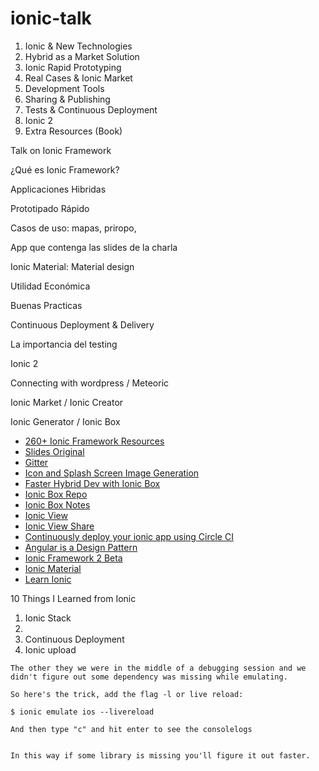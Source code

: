 # ionic-talk

1. Ionic & New Technologies
2. Hybrid as a Market Solution
3. Ionic Rapid Prototyping
4. Real Cases & Ionic Market
5. Development Tools
6. Sharing & Publishing
7. Tests & Continuous Deployment
8. Ionic 2
9. Extra Resources (Book)


Talk on Ionic Framework

¿Qué es Ionic Framework?

Applicaciones Hibridas

Prototipado Rápido

Casos de uso: mapas, priropo,

App que contenga las slides de la charla

Ionic Material: Material design

Utilidad Económica

Buenas Practicas

Continuous Deployment & Delivery

La importancia del testing

Ionic 2

Connecting with wordpress / Meteoric

Ionic Market / Ionic Creator

Ionic Generator / Ionic Box

- [260+ Ionic Framework Resources](http://mcgivery.com/100-ionic-framework-resources/)
- [Slides Original](http://ionicframework.com/present-ionic/slides/#/)
- [Gitter](https://gitter.im/driftyco/ionic-io-testers)
- [Icon and Splash Screen Image Generation](http://ionicframework.com/docs/cli/icon-splashscreen.html)
- [Faster Hybrid Dev with Ionic Box](http://blog.ionic.io/ionic-vagrant-android/)
- [Ionic Box Repo](https://github.com/driftyco/ionic-box)
- [Ionic Box Notes](http://digitaldrummerj.me/ionicbox-notes/)
- [Ionic View](http://view.ionic.io/)
- [Ionic View Share](http://blog.ionic.io/invite-a-friend/)
- [Continuously deploy your ionic app using Circle CI](http://jasonbrown.io/continuously-deploy-your-ionic-app-using-circle-ci/)
- [Angular is a Design Pattern](http://blog.ionic.io/angular-is-a-design-pattern/)
- [Ionic Framework 2 Beta](http://blog.ionic.io/announcing-ionic-framework-2-beta/)
- [Ionic Material](http://ionicmaterial.com/)
- [Learn Ionic](http://learn.ionicframework.com/)

10 Things I Learned from Ionic

1. Ionic Stack
2.
3. Continuous Deployment
4. Ionic upload



```
The other they we were in the middle of a debugging session and we didn't figure out some dependency was missing while emulating.

So here's the trick, add the flag -l or live reload:

$ ionic emulate ios --livereload

And then type "c" and hit enter to see the consolelogs


In this way if some library is missing you'll figure it out faster.
```
